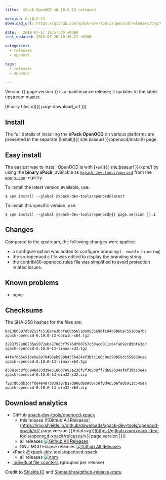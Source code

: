 ```yaml
---
title:  xPack OpenOCD v0.10.0-13 released

version: 0.10.0-13
download_url: https://github.com/xpack-dev-tools/openocd/releases/tag/v0.10.0-13/

date:   2019-07-17 19:57:00 +0300
last_updated: 2019-07-20 10:30:22 +0300

categories:
  - releases
  - openocd

tags:
  - releases
  - openocd

---
```


Version {{ page.version }} is a maintenance release; it updates to the 
latest upstream master. 

[Binary files »]({{ page.download_url }})

## Install

The full details of installing the **xPack OpenOCD** on various platforms
are presented in the separate 
[Install]({{ site.baseurl }}/openocd/install/) page.

## Easy install 

The easiest way to install OpenOCD is with 
[`xpm`]({{ site.baseurl }}/xpm/)
by using the **binary xPack**, available as 
[`@xpack-dev-tools/openocd`](https://www.npmjs.com/package/@xpack-dev-tools/openocd)
from the [`npmjs.com`](https://www.npmjs.com) registry.

To install the latest version available, use:

```console
$ xpm install --global @xpack-dev-tools/openocd@latest
```

To install this specific version, use:

```console
$ xpm install --global @xpack-dev-tools/openocd@{{ page.version }}.1
```

## Changes

Compared to the upstream, the following changes were applied:

- a configure option was added to configure branding (`--enable-branding`)
- the src/openocd.c file was edited to display the branding string
- the contrib/60-openocd.rules file was simplified to avoid protection related issues.

## Known problems

- none

## Checksums

The SHA-256 hashes for the files are:

```
ba13b6697db9213fc51024e3bbfe6bb565106053569dfcd4b8966a75538ba7b5
xpack-openocd-0.10.0-13-darwin-x64.tgz

3283752a96235a5072eba27603f7976df00767c30acd011c84fa692cd5bfe3dd
xpack-openocd-0.10.0-13-linux-x32.tgz

44fefd65e915e9e697b490eb990b4555424af3b7c166c9e298058dc555039cae
xpack-openocd-0.10.0-13-linux-x64.tgz

d3801dc0f65940d23d39e3166d7e92a236f2f302d0ff7d692b34afef39ba3e4a
xpack-openocd-0.10.0-13-win32-x32.zip

f287d06db3d7fde4e407b939387b17d906d888c8750f0d465bef80b913c645ea
xpack-openocd-0.10.0-13-win32-x64.zip
```

## Download analytics

* GitHub [xpack-dev-tools/openocd-xpack](https://github.com/xpack-dev-tools/openocd-xpack/)
  * this release [![Github All Releases](https://img.shields.io/github/downloads/xpack-dev-tools/openocd-xpack/v{{ page.version }}/total.svg)](https://github.com/xpack-dev-tools/openocd-xpack/releases/v{{ page.version }}/)
  * all releases [![Github All Releases](https://img.shields.io/github/downloads/xpack-dev-tools/openocd-xpack/total.svg)](https://github.com/xpack-dev-tools/openocd-xpack/releases/)
  * GNU MCU Eclipse releases [![Github All Releases](https://img.shields.io/github/downloads/gnu-mcu-eclipse/openocd/total.svg)](https://github.com/gnu-mcu-eclipse/openocd/releases/)
* xPack [@xpack-dev-tools/openocd-xpack](https://github.com/xpack-dev-tools/openocd-xpack-xpack/)
  * all releases [![npm](https://img.shields.io/npm/dt/@xpack-dev-tools/openocd-xpack.svg)](https://www.npmjs.com/package/@xpack-dev-tools/openocd-xpack/)
* [individual file counters](https://www.somsubhra.com/github-release-stats/?username=xpack-dev-tools&repository=openocd-xpack) (grouped per release)

Credit to [Shields IO](https://shields.io) and [Somsubhra/github-release-stats](https://github.com/Somsubhra/github-release-stats).